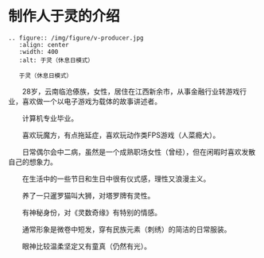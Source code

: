# 制作人于灵的介绍

```{eval-rst}
.. figure:: /img/figure/v-producer.jpg
   :align: center
   :width: 400
   :alt: 于灵（休息日模式）

   于灵（休息日模式）
```

&emsp;&emsp;28岁，云南临沧傣族，⼥性，居住在江西新余市，从事⾦融⾏业转游戏⾏业，喜欢做⼀个以电⼦游戏为载体的故事讲述者。

&emsp;&emsp;计算机专业毕业。

&emsp;&emsp;喜欢玩魔方，有点拖延症，喜欢玩动作类FPS游戏（人菜瘾大）。

&emsp;&emsp;日常偶尔会中二病，虽然是一个成熟职场女性（曾经），但在闲暇时喜欢发散自己的想象力。

&emsp;&emsp;在生活中的一些节日和生日中很有仪式感，理性又浪漫主义。

&emsp;&emsp;养了一只暹罗猫叫大狮，对塔罗牌有灵性。

&emsp;&emsp;有神秘身份，对《灵数奇缘》有特别的情感。

&emsp;&emsp;通常形象是微卷中短发，穿有民族元素（刺绣）的简洁的日常服装。

&emsp;&emsp;眼神比较温柔坚定又有童真（仍然有光）。

